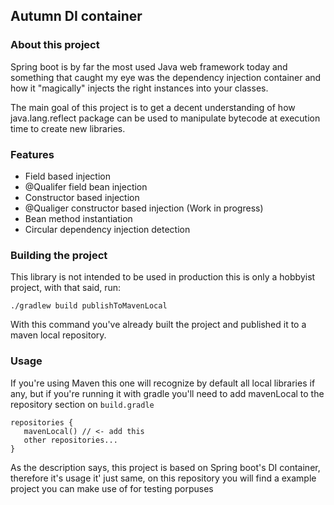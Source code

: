 ## Autumn DI container

### About this project
Spring boot is by far the most used Java web framework today and
something that caught my eye was the dependency injection
container and how it "magically" injects the right instances 
into your classes.

The main goal of this project is to get a decent understanding
of how java.lang.reflect package can be used to manipulate bytecode
at execution time to create new libraries.

### Features
* Field based injection
* @Qualifer field bean injection  
* Constructor based injection
* @Qualiger constructor based injection (Work in progress) 
* Bean method instantiation
* Circular dependency injection detection

### Building the project
This library is not intended to be used in production this is only a 
hobbyist project, with that said, run:
```
./gradlew build publishToMavenLocal
```
With this command you've already built the project and published it to a
maven local repository.

### Usage
If you're using Maven this one will recognize by default all local 
libraries if any, but if you're running it with gradle you'll need to add
mavenLocal to the repository section on `build.gradle`
```
repositories {
   mavenLocal() // <- add this
   other repositories...
}
```
As the description says, this project is based on Spring boot's DI
container, therefore it's usage it' just same, on this repository you will
find a example project you can make use of for testing porpuses
